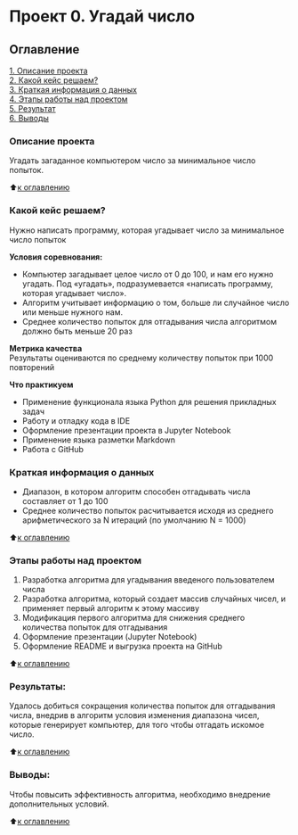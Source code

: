 # Проект 0. Угадай число

## Оглавление  
[1. Описание проекта](.README.md#Описание-проекта)  
[2. Какой кейс решаем?](.README.md#Какой-кейс-решаем)  
[3. Краткая информация о данных](.README.md#Краткая-информация-о-данных)  
[4. Этапы работы над проектом](.README.md#Этапы-работы-над-проектом)  
[5. Результат](.README.md#Результат)    
[6. Выводы](.README.md#Выводы) 

### Описание проекта    
Угадать загаданное компьютером число за минимальное число попыток.

:arrow_up:[к оглавлению](https://github.com/NitratStannum/SkillFactory-Study-/blob/master/README.md#Оглавление)


### Какой кейс решаем?    
Нужно написать программу, которая угадывает число за минимальное число попыток

**Условия соревнования:**  
- Компьютер загадывает целое число от 0 до 100, и нам его нужно угадать. Под «угадать», подразумевается «написать программу, которая угадывает число».
- Алгоритм учитывает информацию о том, больше ли случайное число или меньше нужного нам.
- Среднее количество попыток для отгадывания числа алгоритмом должно быть меньше 20 раз

**Метрика качества**     
Результаты оцениваются по среднему количеству попыток при 1000 повторений

**Что практикуем**     
- Применение функционала языка Python для решения прикладных задач
- Работу и отладку кода в IDE
- Оформление презентации проекта в Jupyter Notebook 
- Применение  языка разметки Markdown
- Работа с GitHub

### Краткая информация о данных
- Диапазон, в котором алгоритм способен отгадывать числа составляет от 1 до 100
- Среднее количество попыток расчитывается исходя из среднего арифметического за N итераций (по умолчанию N = 1000)

  
:arrow_up:[к оглавлению](https://github.com/NitratStannum/SkillFactory-Study-/blob/master/README.md#Оглавление)


### Этапы работы над проектом  

1. Разработка алгоритма для угадывания введеного пользователем числа
2. Разработка алгоритма, который создает массив случайных чисел, и применяет первый алгоритм к этому массиву
3. Модификация первого алгоритма для снижения среднего количества попыток для отгадывания
4. Оформление презентации (Jupyter Notebook)
5. Оформление README и выгрузка проекта на GitHub 

:arrow_up:[к оглавлению](https://github.com/NitratStannum/SkillFactory-Study-/blob/master/README.md#Оглавление)


### Результаты:  
Удалось добиться сокращения количества попыток для отгадывания числа, внедрив в алгоритм условия изменения диапазона чисел, которые генерирует компьютер, для того чтобы отгадать искомое число.

:arrow_up:[к оглавлению](https://github.com/NitratStannum/SkillFactory-Study-/blob/master/README.md#Оглавление)


### Выводы:  
Чтобы повысить эффективность алгоритма, необходимо внедрение дополнительных условий.

:arrow_up:[к оглавлению](https://github.com/NitratStannum/SkillFactory-Study-/blob/master/README.md#Оглавление)
